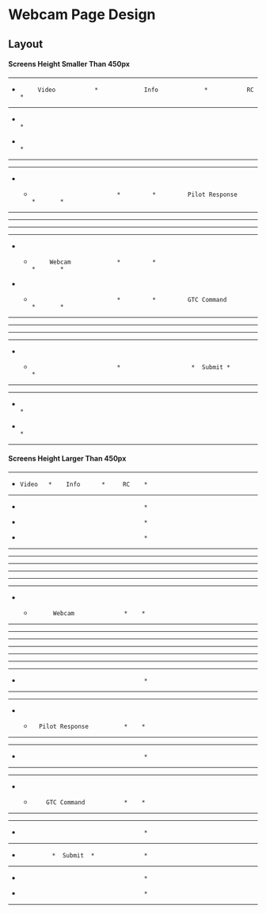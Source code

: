 # Webcam Page Design

## Layout

#### Screens Height Smaller Than 450px

*************************************************************************************
*          Video           *             Info             *           RC            *
***********************************************************                         *
*                                                                                   *
*                                                                                   *
*    *******************************         ********************************       *
*    *                             *         *                              *       *
*    *                             *         *         Pilot Response       *       *
*    *                             *         *                              *       *
*    *                             *         ********************************       *
*    *                             *                                                *
*    *                             *         ********************************       *
*    *          Webcam             *         *                              *       *
*    *                             *         *         GTC Command          *       *
*    *                             *         *                              *       *
*    *                             *         ********************************       *
*    *                             *                                                *
*    *                             *                    ***********                 *
*    *                             *                    *  Submit *                 *
*    *                             *                    ***********                 *
*    *******************************                                                *
*                                                                                   *
*                                                                                   *
*************************************************************************************

#### Screens Height Larger Than 450px

******************************************
*     Video   *    Info      *     RC    *
******************************           *
*                                        *
*                                        *
*                                        *
*   *********************************    *
*   *                               *    *
*   *                               *    *
*   *                               *    *
*   *                               *    *
*   *                               *    *
*   *           Webcam              *    *
*   *                               *    *
*   *                               *    *
*   *                               *    *
*   *                               *    *
*   *                               *    *
*   *                               *    *
*   *********************************    *
*                                        *
*   *********************************    *
*   *                               *    *
*   *       Pilot Response          *    *
*   *                               *    *
*   *********************************    *
*                                        *
*   *********************************    *
*   *                               *    *
*   *         GTC Command           *    *
*   *                               *    *
*   *********************************    *
*                                        *
*              ************              *
*              *  Submit  *              *
*              ************              *
*                                        *
*                                        *
******************************************